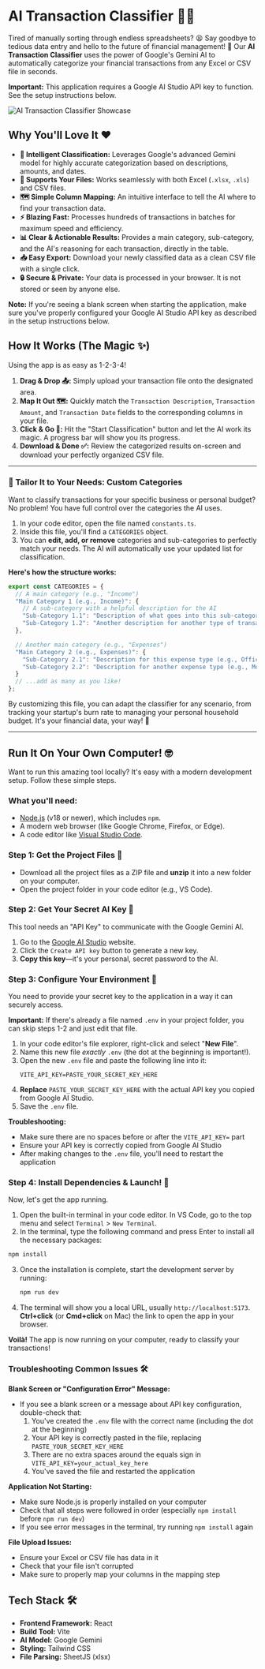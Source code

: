 # AI Transaction Classifier 🤖💸

Tired of manually sorting through endless spreadsheets? 😫 Say goodbye to tedious data entry and hello to the future of financial management! 🎉 Our **AI Transaction Classifier** uses the power of Google's Gemini AI to automatically categorize your financial transactions from any Excel or CSV file in seconds.

**Important:** This application requires a Google AI Studio API key to function. See the setup instructions below.

![AI Transaction Classifier Showcase](https://storage.googleapis.com/aistudio-oac-dev-public-b2a29799/b123a1a6-577e-40cc-9d10-a24987ba42a6.gif)

## Why You'll Love It ❤️

*   **🧠 Intelligent Classification:** Leverages Google's advanced Gemini model for highly accurate categorization based on descriptions, amounts, and dates.
*   **📂 Supports Your Files:** Works seamlessly with both Excel (`.xlsx`, `.xls`) and CSV files.
*   **🗺️ Simple Column Mapping:** An intuitive interface to tell the AI where to find your transaction data.
*   **⚡ Blazing Fast:** Processes hundreds of transactions in batches for maximum speed and efficiency.
*   **📊 Clear & Actionable Results:** Provides a main category, sub-category, and the AI's reasoning for each transaction, directly in the table.
*   **📥 Easy Export:** Download your newly classified data as a clean CSV file with a single click.
*   **🔒 Secure & Private:** Your data is processed in your browser. It is not stored or seen by anyone else.

**Note:** If you're seeing a blank screen when starting the application, make sure you've properly configured your Google AI Studio API key as described in the setup instructions below.

## How It Works (The Magic ✨)

Using the app is as easy as 1-2-3-4!

1.  **Drag & Drop 📤:** Simply upload your transaction file onto the designated area.
2.  **Map It Out 🗺️:** Quickly match the `Transaction Description`, `Transaction Amount`, and `Transaction Date` fields to the corresponding columns in your file.
3.  **Click & Go 🚀:** Hit the "Start Classification" button and let the AI work its magic. A progress bar will show you its progress.
4.  **Download & Done ✅:** Review the categorized results on-screen and download your perfectly organized CSV file.

---

### 🎨 Tailor It to Your Needs: Custom Categories

Want to classify transactions for your specific business or personal budget? No problem! You have full control over the categories the AI uses.

1.  In your code editor, open the file named `constants.ts`.
2.  Inside this file, you'll find a `CATEGORIES` object.
3.  You can **edit, add, or remove** categories and sub-categories to perfectly match your needs. The AI will automatically use your updated list for classification.

**Here's how the structure works:**

```javascript
export const CATEGORIES = {
  // A main category (e.g., "Income")
  "Main Category 1 (e.g., Income)": {
    // A sub-category with a helpful description for the AI
    "Sub-Category 1.1": "Description of what goes into this sub-category.",
    "Sub-Category 1.2": "Another description for another type of transaction.",
  },

  // Another main category (e.g., "Expenses")
  "Main Category 2 (e.g., Expenses)": {
    "Sub-Category 2.1": "Description for this expense type (e.g., Office Supplies).",
    "Sub-Category 2.2": "Description for another expense type (e.g., Monthly Software Subscriptions)."
  }
  // ...add as many as you like!
};
```

By customizing this file, you can adapt the classifier for any scenario, from tracking your startup's burn rate to managing your personal household budget. It's your financial data, your way! 🚀

---

## Run It On Your Own Computer! 🤓

Want to run this amazing tool locally? It's easy with a modern development setup. Follow these simple steps.

### What you'll need:
*   [Node.js](https://nodejs.org/en/download/) (v18 or newer), which includes `npm`.
*   A modern web browser (like Google Chrome, Firefox, or Edge).
*   A code editor like [Visual Studio Code](https://code.visualstudio.com/download).

### Step 1: Get the Project Files 📁

*   Download all the project files as a ZIP file and **unzip** it into a new folder on your computer.
*   Open the project folder in your code editor (e.g., VS Code).

### Step 2: Get Your Secret AI Key 🔑

This tool needs an "API Key" to communicate with the Google Gemini AI.
1.  Go to the [Google AI Studio](https://aistudio.google.com/app/apikey) website.
2.  Click the `Create API key` button to generate a new key.
3.  **Copy this key**—it's your personal, secret password to the AI.

### Step 3: Configure Your Environment 🤫

You need to provide your secret key to the application in a way it can securely access.

**Important:** If there's already a file named `.env` in your project folder, you can skip steps 1-2 and just edit that file.

1.  In your code editor's file explorer, right-click and select "**New File**".
2.  Name this new file *exactly* `.env` (the dot at the beginning is important!).
3.  Open the new `.env` file and paste the following line into it:
    ```
    VITE_API_KEY=PASTE_YOUR_SECRET_KEY_HERE
    ```
4.  **Replace** `PASTE_YOUR_SECRET_KEY_HERE` with the actual API key you copied from Google AI Studio.
5.  Save the `.env` file.

**Troubleshooting:**
- Make sure there are no spaces before or after the `VITE_API_KEY=` part
- Ensure your API key is correctly copied from Google AI Studio
- After making changes to the `.env` file, you'll need to restart the application

### Step 4: Install Dependencies & Launch! 🚀

Now, let's get the app running.
1.  Open the built-in terminal in your code editor. In VS Code, go to the top menu and select `Terminal` > `New Terminal`.
2.  In the terminal, type the following command and press Enter to install all the necessary packages:

   ```bash
   npm install
   ```

3.  Once the installation is complete, start the development server by running:

    ```bash
    npm run dev
    ```

4.  The terminal will show you a local URL, usually `http://localhost:5173`. **Ctrl+click** (or **Cmd+click** on Mac) the link to open the app in your browser.

**Voilà!** The app is now running on your computer, ready to classify your transactions!

### Troubleshooting Common Issues 🛠️

**Blank Screen or "Configuration Error" Message:**
- If you see a blank screen or a message about API key configuration, double-check that:
  1. You've created the `.env` file with the correct name (including the dot at the beginning)
  2. Your API key is correctly pasted in the file, replacing `PASTE_YOUR_SECRET_KEY_HERE`
  3. There are no extra spaces around the equals sign in `VITE_API_KEY=your_actual_key_here`
  4. You've saved the file and restarted the application

**Application Not Starting:**
- Make sure Node.js is properly installed on your computer
- Check that all steps were followed in order (especially `npm install` before `npm run dev`)
- If you see error messages in the terminal, try running `npm install` again

**File Upload Issues:**
- Ensure your Excel or CSV file has data in it
- Check that your file isn't corrupted
- Make sure to properly map your columns in the mapping step

## Tech Stack 🛠️

*   **Frontend Framework:** React
*   **Build Tool:** Vite
*   **AI Model:** Google Gemini
*   **Styling:** Tailwind CSS
*   **File Parsing:** SheetJS (xlsx)